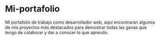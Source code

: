 # Mi-portafolio
Mi portafolio de trabajo como desarrollador web, aquí encontraran algunos de mis proyectos más destacados para demostrar todas las ganas que tengo de colaborar y dar a conocer lo que aprendo.

